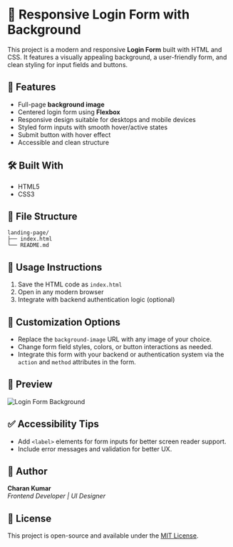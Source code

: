 # 🔐 Responsive Login Form with Background

This project is a modern and responsive **Login Form** built with HTML and CSS. It features a visually appealing background, a user-friendly form, and clean styling for input fields and buttons.

## 🧱 Features

- Full-page **background image**
- Centered login form using **Flexbox**
- Responsive design suitable for desktops and mobile devices
- Styled form inputs with smooth hover/active states
- Submit button with hover effect
- Accessible and clean structure

## 🛠️ Built With

- HTML5
- CSS3

## 📂 File Structure

```
landing-page/
├── index.html
└── README.md
```

## 🎯 Usage Instructions

1. Save the HTML code as `index.html`
2. Open in any modern browser
3. Integrate with backend authentication logic (optional)

## 🧪 Customization Options

- Replace the `background-image` URL with any image of your choice.
- Change form field styles, colors, or button interactions as needed.
- Integrate this form with your backend or authentication system via the `action` and `method` attributes in the form.

## 🎨 Preview

![Login Form Background](https://images.unsplash.com/photo-1531746790731-6c087fecd65a?auto=format&fit=crop&w=1600&q=80)

## ✅ Accessibility Tips

- Add `<label>` elements for form inputs for better screen reader support.
- Include error messages and validation for better UX.

## 👤 Author

**Charan Kumar**  
*Frontend Developer | UI Designer*

## 📄 License

This project is open-source and available under the [MIT License](LICENSE).
